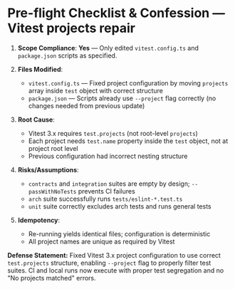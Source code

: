 # Pre-flight Checklist & Confession — Vitest projects repair

1) **Scope Compliance**: **Yes** — Only edited `vitest.config.ts` and `package.json` scripts as specified.

2) **Files Modified**:
   - `vitest.config.ts` — Fixed project configuration by moving `projects` array inside `test` object with correct structure
   - `package.json` — Scripts already use `--project` flag correctly (no changes needed from previous update)

3) **Root Cause**:
   - Vitest 3.x requires `test.projects` (not root-level `projects`)
   - Each project needs `test.name` property inside the `test` object, not at project root level
   - Previous configuration had incorrect nesting structure

4) **Risks/Assumptions**:
   - `contracts` and `integration` suites are empty by design; `--passWithNoTests` prevents CI failures
   - `arch` suite successfully runs `tests/eslint-*.test.ts`
   - `unit` suite correctly excludes arch tests and runs general tests

5) **Idempotency**:
   - Re-running yields identical files; configuration is deterministic
   - All project names are unique as required by Vitest

**Defense Statement:** Fixed Vitest 3.x project configuration to use correct `test.projects` structure, enabling `--project` flag to properly filter test suites. CI and local runs now execute with proper test segregation and no "No projects matched" errors.
